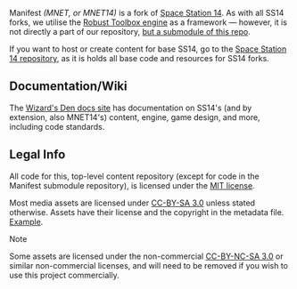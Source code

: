 
Manifest _(MNET, or MNET14)_ is a fork of [Space Station 14](https://github.com/space-wizards/space-station-14).
As with all SS14 forks, we utilise the [Robust Toolbox engine](https://github.com/space-wizards/RobustToolbox) as a framework — however, it is not directly a part of our repository, [but a submodule of this repo](https://git-scm.com/book/en/v2/Git-Tools-Submodules).

If you want to host or create content for base SS14, go to the [Space Station 14 repository](https://github.com/space-wizards/space-station-14), as it is holds all base code and resources for SS14 forks.

## Documentation/Wiki

The [Wizard's Den docs site](https://docs.spacestation14.com/) has documentation on SS14's (and by extension, also MNET14's) content, engine, game design, and more, including code standards.

## Legal Info

All code for this, top-level content repository (except for code in the Manifest submodule repository), is licensed under the [MIT license](https://github.com/forfeit-manifest/Manifest/blob/master/LICENSE.TXT).

Most media assets are licensed under [CC-BY-SA 3.0](https://creativecommons.org/licenses/by-sa/3.0/) unless stated otherwise. Assets have their license and the copyright in the metadata file. [Example](https://github.com/space-wizards/space-station-14/blob/master/Resources/Textures/Objects/Tools/crowbar.rsi/meta.json).

> [!NOTE]
> Some assets are licensed under the non-commercial [CC-BY-NC-SA 3.0](https://creativecommons.org/licenses/by-nc-sa/3.0/) or similar non-commercial licenses, and will need to be removed if you wish to use this project commercially.
